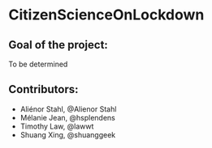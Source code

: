 # CitizenScienceOnLockdown

## Goal of the project: 

To be determined


## Contributors: 

- Aliénor Stahl, @Alienor Stahl
- Mélanie Jean, @hsplendens
- Timothy Law, @lawwt
- Shuang Xing, @shuanggeek
